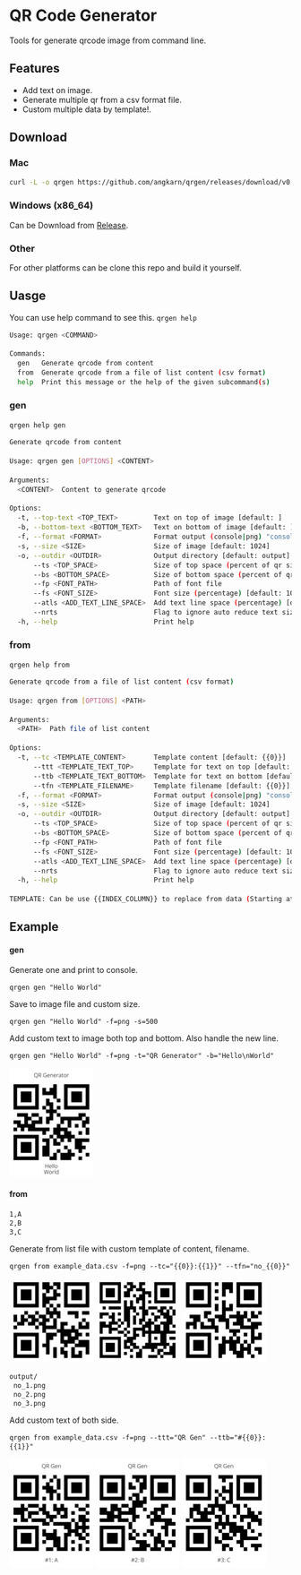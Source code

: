 # QR Code Generator

Tools for generate qrcode image from command line.

## Features

- Add text on image.
- Generate multiple qr from a csv format file.
- Custom multiple data by template!.

## Download

### Mac

```sh
curl -L -o qrgen https://github.com/angkarn/qrgen/releases/download/v0.1.0-dev/qrgen-x86_64-apple-darwin && chmod +x qrgen
```

### Windows (x86_64)

Can be Download from [Release](https://github.com/angkarn/qrgen/releases).

### Other

For other platforms can be clone this repo and build it yourself.

## Uasge

You can use help command to see this.
`qrgen help`

```bash
Usage: qrgen <COMMAND>

Commands:
  gen   Generate qrcode from content
  from  Generate qrcode from a file of list content (csv format)
  help  Print this message or the help of the given subcommand(s)
```

### gen

`qrgen help gen`

```bash
Generate qrcode from content

Usage: qrgen gen [OPTIONS] <CONTENT>

Arguments:
  <CONTENT>  Content to generate qrcode

Options:
  -t, --top-text <TOP_TEXT>         Text on top of image [default: ]
  -b, --bottom-text <BOTTOM_TEXT>   Text on bottom of image [default: ]
  -f, --format <FORMAT>             Format output (console|png) "console" will no custom text [default: console]
  -s, --size <SIZE>                 Size of image [default: 1024]
  -o, --outdir <OUTDIR>             Output directory [default: output]
      --ts <TOP_SPACE>              Size of top space (percent of qr size) [default: 15]
      --bs <BOTTOM_SPACE>           Size of bottom space (percent of qr size) [default: 15]
      --fp <FONT_PATH>              Path of font file
      --fs <FONT_SIZE>              Font size (percentage) [default: 10]
      --atls <ADD_TEXT_LINE_SPACE>  Add text line space (percentage) [default: 0]
      --nrts                        Flag to ignore auto reduce text size
  -h, --help                        Print help
```

### from

`qrgen help from`

```bash
Generate qrcode from a file of list content (csv format)

Usage: qrgen from [OPTIONS] <PATH>

Arguments:
  <PATH>  Path file of list content

Options:
  -t, --tc <TEMPLATE_CONTENT>       Template content [default: {{0}}]
      --ttt <TEMPLATE_TEXT_TOP>     Template for text on top [default: ]
      --ttb <TEMPLATE_TEXT_BOTTOM>  Template for text on bottom [default: ]
      --tfn <TEMPLATE_FILENAME>     Template filename [default: {{0}}]
  -f, --format <FORMAT>             Format output (console|png) "console" will no custom text [default: console]
  -s, --size <SIZE>                 Size of image [default: 1024]
  -o, --outdir <OUTDIR>             Output directory [default: output]
      --ts <TOP_SPACE>              Size of top space (percent of qr size) [default: 15]
      --bs <BOTTOM_SPACE>           Size of bottom space (percent of qr size) [default: 15]
      --fp <FONT_PATH>              Path of font file
      --fs <FONT_SIZE>              Font size (percentage) [default: 10]
      --atls <ADD_TEXT_LINE_SPACE>  Add text line space (percentage) [default: 0]
      --nrts                        Flag to ignore auto reduce text size
  -h, --help                        Print help

TEMPLATE: Can be use {{INDEX_COLUMN}} to replace from data (Starting at 0). eg. `Hello {{1}}` is replace {{1}} to data of index 1 on row.
```

## Example

#### gen

Generate one and print to console.

```
qrgen gen "Hello World"
```

Save to image file and custom size.

```
qrgen gen "Hello World" -f=png -s=500
```

Add custom text to image both top and bottom. Also handle the new line.
```
qrgen gen "Hello World" -f=png -t="QR Generator" -b="Hello\nWorld"
```
![qr.png](https://raw.githubusercontent.com/angkarn/qrgen/main/example/assets/gen%20%22Hello%20World%22%20-f%3Dpng%20-t%3D%22QR%20Generator%22%20-b%3D%22Hello%5CnWorld%22/qr.jpg)

#### from

```
1,A
2,B
3,C
```

Generate from list file with custom template of content, filename.
```
qrgen from example_data.csv -f=png --tc="{{0}}:{{1}}" --tfn="no_{{0}}"
```
![no_1.png](https://raw.githubusercontent.com/angkarn/qrgen/main/example/assets/from%20example_data.csv%20-f%3Dpng%20--tc%3D%22%7B%7B0%7D%7D%3A%7B%7B1%7D%7D%22%20--tfn%3D%22no_%7B%7B0%7D%7D%22/no_1.jpg) ![no_2.png](https://raw.githubusercontent.com/angkarn/qrgen/main/example/assets/from%20example_data.csv%20-f%3Dpng%20--tc%3D%22%7B%7B0%7D%7D%3A%7B%7B1%7D%7D%22%20--tfn%3D%22no_%7B%7B0%7D%7D%22/no_2.jpg) ![no_3.png](https://raw.githubusercontent.com/angkarn/qrgen/main/example/assets/from%20example_data.csv%20-f%3Dpng%20--tc%3D%22%7B%7B0%7D%7D%3A%7B%7B1%7D%7D%22%20--tfn%3D%22no_%7B%7B0%7D%7D%22/no_3.jpg)
```
output/
 no_1.png
 no_2.png
 no_3.png
```

Add custom text of both side.
```
qrgen from example_data.csv -f=png --ttt="QR Gen" --ttb="#{{0}}: {{1}}"
```
![1.png](https://raw.githubusercontent.com/angkarn/qrgen/main/example/assets/from%20example_data.csv%20-f%3Dpng%20--ttt%3D%22QR%20Gen%22%20--ttb%3D%22%23%7B%7B0%7D%7D%3A%20%7B%7B1%7D%7D%22/1.jpg) ![2.png](https://raw.githubusercontent.com/angkarn/qrgen/main/example/assets/from%20example_data.csv%20-f%3Dpng%20--ttt%3D%22QR%20Gen%22%20--ttb%3D%22%23%7B%7B0%7D%7D%3A%20%7B%7B1%7D%7D%22/2.jpg) ![3.png](https://raw.githubusercontent.com/angkarn/qrgen/main/example/assets/from%20example_data.csv%20-f%3Dpng%20--ttt%3D%22QR%20Gen%22%20--ttb%3D%22%23%7B%7B0%7D%7D%3A%20%7B%7B1%7D%7D%22/3.jpg)




